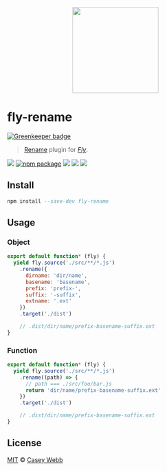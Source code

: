 <div align="center">
  <a href="http://github.com/flyjs/fly">
    <img width=200px  src="https://cloud.githubusercontent.com/assets/8317250/8733685/0be81080-2c40-11e5-98d2-c634f076ccd7.png">
  </a>
</div>

# fly-rename

[![Greenkeeper badge](https://badges.greenkeeper.io/caseyWebb/fly-rename.svg)](https://greenkeeper.io/)

> [Rename](https://github.com/caseyWebb/fly-rename) plugin for _[Fly][fly]_.

[![][fly-badge]][fly]
[![npm package][npm-ver-link]][releases]
[![][dl-badge]][npm-pkg-link]
[![][travis-badge]][travis-link]
[![][mit-badge]][mit]

## Install

```a
npm install --save-dev fly-rename
```

## Usage

### Object
```js
export default function* (fly) {
  yield fly.source('./src/**/*.js')
    .rename({
      dirname: 'dir/name',
      basename: 'basename',
      prefix: 'prefix-',
      suffix: '-suffix',
      extname: '.ext'
    })
    .target('./dist')

    // .dist/dir/name/prefix-basename-suffix.ext
}
```

### Function
```js
export default function* (fly) {
  yield fly.source('./src/**/*.js')
    .rename((path) => {
      // path === ./src/foo/bar.js
      return 'dir/name/prefix-basename-suffix.ext'
    })
    .target('./dist')

    // .dist/dir/name/prefix-basename-suffix.ext
}
```

## License

[MIT][mit] © [Casey Webb][author]


[mit]:          http://opensource.org/licenses/MIT
[author]:       http://github.com/caseyWebb
[releases]:     https://github.com/caseyWebb/fly-rename/releases
[fly]:          https://www.github.com/flyjs/fly
[fly-badge]:    https://img.shields.io/badge/fly-JS-05B3E1.svg?style=flat-square
[mit-badge]:    https://img.shields.io/badge/license-MIT-444444.svg?style=flat-square
[npm-pkg-link]: https://www.npmjs.org/package/fly-rename
[npm-ver-link]: https://img.shields.io/npm/v/fly-rename.svg?style=flat-square
[dl-badge]:     http://img.shields.io/npm/dm/fly-rename.svg?style=flat-square
[travis-link]:  https://travis-ci.org/caseyWebb/fly-rename
[travis-badge]: http://img.shields.io/travis/caseyWebb/fly-rename.svg?style=flat-square
